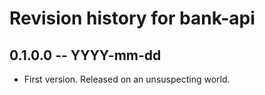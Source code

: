 # Revision history for bank-api

## 0.1.0.0 -- YYYY-mm-dd

* First version. Released on an unsuspecting world.
